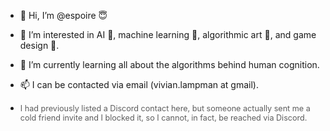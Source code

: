 - 👋 Hi, I’m @espoire 😇
- 👀 I’m interested in AI 🧠, machine learning 🧮, algorithmic art 🎨, and game design 🎲.
- 🌱 I’m currently learning all about the algorithms behind human cognition.
- 📫 I can be contacted via email (vivian.lampman at gmail).

- <span style="opacity: 70%; font-size: 90%;">I had previously listed a Discord contact here, but someone actually sent me a cold friend invite and I blocked it, so I cannot, in fact, be reached via Discord.</span>

